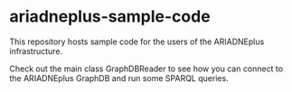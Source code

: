 # ariadneplus-sample-code

This repository hosts sample code for the users of the ARIADNEplus infrastructure.

Check out the main class GraphDBReader to see how you can connect to the ARIADNEplus GraphDB and run some SPARQL queries.

